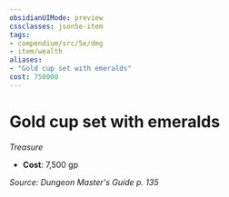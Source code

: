 ```yaml
---
obsidianUIMode: preview
cssclasses: json5e-item
tags:
- compendium/src/5e/dmg
- item/wealth
aliases: 
- "Gold cup set with emeralds"
cost: 750000
---
```

# Gold cup set with emeralds
*Treasure*  

- **Cost**: 7,500 gp

*Source: Dungeon Master's Guide p. 135*